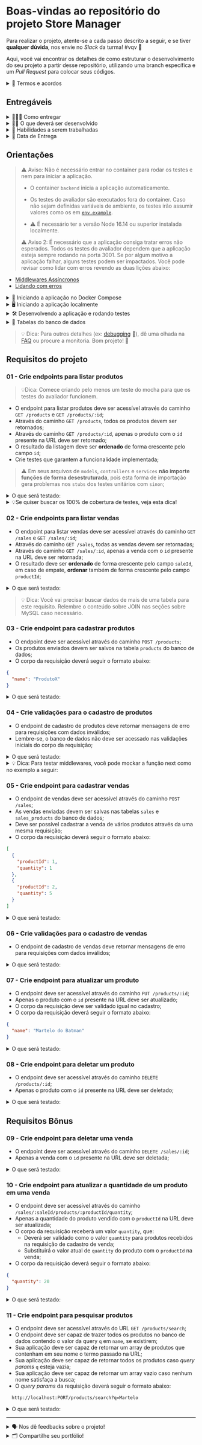 # Boas-vindas ao repositório do projeto Store Manager

Para realizar o projeto, atente-se a cada passo descrito a seguir, e se tiver **qualquer dúvida**, nos envie no _Slack_ da turma! #vqv 🚀

Aqui, você vai encontrar os detalhes de como estruturar o desenvolvimento do seu projeto a partir desse repositório, utilizando uma branch específica e um _Pull Request_ para colocar seus códigos.

<details>
<summary>📃 Termos e acordos</summary>

- Ao iniciar este projeto, você concorda com as diretrizes do [Código de Conduta e do Manual da Pessoa Estudante da Trybe](https://app.betrybe.com/learn/student-manual/codigo-de-conduta-da-pessoa-estudante).

</details>

## Entregáveis

<details>
<summary>🤷🏽‍♀️ Como entregar</summary>

- Para entregar o seu projeto você deverá criar um _Pull Request_ neste repositório.

- Lembre-se que você pode consultar nosso conteúdo sobre [Git & GitHub](https://app.betrybe.com/learn/course/5e938f69-6e32-43b3-9685-c936530fd326/module/fc998c60-386e-46bc-83ca-4269beb17e17/section/fe827a71-3222-4b4d-a66f-ed98e09961af/day/35e03d5e-6341-4a8c-84d1-b4308b2887ef/lesson/573db55d-f451-455d-bdb5-66545668f436) e nosso [Blog - Git & GitHub](https://blog.betrybe.com/tecnologia/git-e-github/) sempre que precisar!

</details>
  
<details>
<summary>🧑‍💻 O que deverá ser desenvolvido</summary>

- Você vai desenvolver uma API RESTful utilizando a arquitetura em camadas!

- A API a ser construída é um sistema de gerenciamento de vendas em que será possível criar, visualizar, deletar e atualizar produtos e vendas. Você deverá utilizar o banco de dados MySQL para a gestão de dados.

- Você também irá desenvolver testes para garantir as funcionalidade das implementações, uma habilidade essencial para a pessoa desenvolvedora.

</details>
  
<details>
  <summary>📝 Habilidades a serem trabalhadas </summary>

Neste projeto, verificamos se você é capaz de:

- Interagir com um banco de dados relacional MySQL;
- Implementar uma API utilizando arquitetura em camadas;
- Criar validações para os dados recebidos pela API;
- Escrever testes para APIs para garantir a implementação dos endpoints;

</details>

<details>
<summary>📆 Data de Entrega</summary>

- Este projeto é individual

- Serão `X` dias de projeto

- Data de entrega para avaliação regular do projeto: `DD/MM/YYYY 14:00h`

</details>

## Orientações

> ⚠️ Aviso: Não é necessário entrar no container para rodar os testes e nem para iniciar a aplicação.
>
> - O container `backend` inicia a aplicação automaticamente.
>
> - Os testes do avaliador são executados fora do container. Caso não sejam definidas variáveis de ambiente, os testes irão assumir valores como os em [`env.example`](./env.example).
>
> - ⚠️ É necessário ter a versão Node 16.14 ou superior instalada localmente.
>
> ⚠️ Aviso 2: É necessário que a aplicação consiga tratar erros não esperados. Todos os testes do avaliador dependem que a aplicação esteja sempre rodando na porta 3001. Se por algum motivo a aplicação falhar, alguns testes podem ser impactados. Você pode revisar como lidar com erros revendo as duas lições abaixo:

- [Middlewares Assíncronos](https://app.betrybe.com/learn/course/5e938f69-6e32-43b3-9685-c936530fd326/module/94d0e996-1827-4fbc-bc24-c99fb592925b/section/2ed87e4f-9049-4314-8091-8f71b1925cf6/day/27d3ea73-4725-48c0-b38c-8acc4dc4d40a/lesson/7c6ef235-b4b5-41d3-85c4-54b53169c15f)
- [Lidando com erros](https://app.betrybe.com/learn/course/5e938f69-6e32-43b3-9685-c936530fd326/module/94d0e996-1827-4fbc-bc24-c99fb592925b/section/2ed87e4f-9049-4314-8091-8f71b1925cf6/day/27d3ea73-4725-48c0-b38c-8acc4dc4d40a/lesson/8637f4e5-9ea6-4bdb-8fad-0e10384f26d9)

<details>
<summary>🐳 Iniciando a aplicação no Docker Compose</summary>

```bash
# Instale as dependências
npm install

# Inicie os containers do compose `backend` e `db`
# A aplicação estará disponível em `http://localhost:3001` em modo de desenvolvimento
docker-compose up -d

# É possível ver os logs da aplicação com `docker logs -n 10 -f <nome-do-container>`
docker logs -n 10 -f store_manager
```

</details>

<details>
<summary>🖥️ Iniciando a aplicação localmente</summary>

> ⚠️ Atenção: Ao rodar localmente, a aplicação deverá receber variáveis de ambiente como exemplificado em [`env.example`](./env.example) para poder se comunicar com o serviço de banco de dados.

```bash
# Instale as dependências
npm install

# Inicie apenas o serviço `db` no compose
docker-compose up -d db

# Inicie a aplicação em modo de desenvolvimento
npm run dev:local
```

</details>

<details>
<summary>🛠 Desenvolvendo a aplicação e rodando testes</summary>

Passos básicos para o desenvolvimento:

- Antes de rodar os testes do avaliador, garanta que a aplicação esteja executando;
- Desenvolva a aplicação dentro do diretório `backend/src`;
- Desenvolva os testes dentro do diretório `backend/tests`;
    - Os arquivos de testes devem terminar com o sufixo `.test.js`.

Segue um resumo dos comandos relacionados aos testes:

> ⚠️ Atenção ⚠️
>
> - Os testes do avaliador são executados fora do container na raiz do projeto.
> - Os testes do avaliador só iniciam quando todos os testes do mocha estão passando.

```bash
#### Comandos dos testes do avaliador
npm run lint     # roda a verificação do linter
npm test         # roda todos os testes no terminal ou
REQ=01 npm test  # rodando apenas o teste do requisito 01 pelo terminal ou
npm run cy:open  # abre a interface gráfica do Cypress para rodar os testes

#### Comandos dos testes com mocha
npm run test:mocha     # roda os testes do mocha
npm run test:coverage  # roda os testes e mostra a cobertura geral
npm run test:mutation  # roda os testes e mostra a cobertura de mutações
```

</details>
<details>
<summary>🎲 Tabelas do banco de dados</summary>

|Diagrama de Entidade-Relacionamento|
|:--:|
|![DER](./public/erStoreManager.png)|

|Tabela|Formato|Notas|
|---|---|---|
|`products`|![Tabela Produtos](./public/tableproducts.png)|O `id` é gerado automaticamente|
|`sales`|![Tabela Vendas](./public/tablesales.png)|O `id` e `date` são gerados automaticamente|
|`sales_products`|![Tabela Vendas-Produtos](./public/tablesalesproducts.png)|Os registros nessa tabela são removidos automaticamente em caso de remoção do produto ou da venda relacionados (`ON DELETE CASCADE`)|

- Os scripts para criar e popular o banco de dados podem ser vistos no diretório [`sql`](./sql);

</details>

> 💡 Dica: Para outros detalhes (ex: [debugging](./FAQ.md#debugging) 🐞), dê uma olhada na [FAQ](./FAQ.md) ou procure a monitoria. Bom&nbsp;projeto!&nbsp;🚀

## Requisitos do projeto

### 01 - Crie endpoints para listar produtos

> 💡Dica: Comece criando pelo menos um teste do mocha para que os testes do avaliador funcionem.

- O endpoint para listar produtos deve ser acessível através do caminho `GET /products` e `GET /products/:id`;
- Através do caminho `GET /products`, todos os produtos devem ser retornados;
- Através do caminho `GET /products/:id`, apenas o produto com o `id` presente na URL deve ser retornado;
- O resultado da listagem deve ser **ordenado** de forma crescente pelo campo `id`;
- Crie testes que garantem a funcionalidade implementada;

> :warning: Em seus arquivos de `models`, `controllers` e `services` **não importe funções de forma desestruturada**, pois esta forma de importação gera problemas nos `stubs` dos testes unitários com `sinon`;

<details>
<summary>O que será testado:</summary>

- **Será validado que é possível listar todos os produtos**

  Ao fazer uma requisição para `GET /products`, o resultado retornado deverá ser conforme exibido abaixo, com um status http `200`:

  ```json
  [
    {
      "id": 1,
      "name": "Martelo de Thor"
    },
    {
      "id": 2,
      "name": "Traje de encolhimento"
    }
    /* ... */
  ]
  ```

- **Será validado que não é possível listar um produto que não existe**

  Ao fazer uma requisição para `GET /products/:id`, se não existir um produto com o `id` presente na URL, o resultado retornado deverá ser conforme exibido abaixo, com um status http `404`:

  ```json
  { "message": "Product not found" }
  ```

- **Será validado que é possível listar um produto específico com sucesso**

  Ao fazer uma requisição para `GET /products/:id`, caso exista um produto com o `id` presente na URL, o resultado retornado deverá ser conforme exibido abaixo, com um status http `200`:

  ```json
  {
    "id": 1,
    "name": "Martelo de Thor"
  }
  ```

- **Será validado que os testes estão cobrindo:**
  
    - Pelo menos 30% das linhas e possíveis mutações em código
    - Pelo menos 6 funções do código

</details>

<details>
<summary>💡Se quiser buscar os 100% de cobertura de testes, veja esta dica!</summary>

Se quiser incluir as rotas na sua cobertura de testes, lembre-se que testes unitários testam funções - e o _router_ só faz chamadas, ele não implementa nenhuma função. O teste mais adequado para ele é de integração - fique à vontade para fazê-los para complementar seus testes unitários!

</details>

### 02 - Crie endpoints para listar vendas

- O endpoint para listar vendas deve ser acessível através do caminho `GET /sales` e `GET /sales/:id`;
- Através do caminho `GET /sales`, todas as vendas devem ser retornadas;
- Através do caminho `GET /sales/:id`, apenas a venda com o `id` presente na URL deve ser retornada;
- O resultado deve ser **ordenado** de forma crescente pelo campo `saleId`, em caso de empate, **ordenar** também de forma crescente pelo campo `productId`;

<details>
<summary>O que será testado:</summary>

- **Será validado que é possível listar todas as vendas**

  Ao fazer uma requisição para `GET /sales`, o resultado retornado deverá ser conforme exibido abaixo, com um status http `200`:

  ```json
  [
    {
      "saleId": 1,
      "date": "2021-09-09T04:54:29.000Z",
      "productId": 1,
      "quantity": 2
    },
    {
      "saleId": 1,
      "date": "2021-09-09T04:54:54.000Z",
      "productId": 2,
      "quantity": 2
    }

    /* ... */
  ]
  ```

- **Será validado que não é possível listar uma venda que não existe**

  Ao fazer uma requisição para `GET /sales/:id`, se não existir uma venda com o `id` presente na URL, o resultado retornado deverá ser conforme exibido abaixo, com um status http `404`:

  ```json
  { "message": "Sale not found" }
  ```

- **Será validado que é possível listar uma venda específica com sucesso**

  Ao fazer uma requisição para `GET /sales/:id`, caso exista uma venda com o `id` presente na URL, o resultado retornado deverá ser conforme exibido abaixo, com um status http `200`:

  ```json
  [
    {
      "date": "2021-09-09T04:54:29.000Z",
      "productId": 1,
      "quantity": 2
    },
    {
      "date": "2021-09-09T04:54:54.000Z",
      "productId": 2,
      "quantity": 2
    }

    /* ... */
  ]
  ```

- **Será validado que os testes estão cobrindo:**
  
    - Pelo menos 30% das linhas e possíveis mutações em código
    - Pelo menos 12 funções do código

</details>

> 💡 Dica: Você vai precisar buscar dados de mais de uma tabela para este requisito. Relembre o conteúdo sobre JOIN nas seções sobre MySQL caso necessário.

### 03 - Crie endpoint para cadastrar produtos

- O endpoint deve ser acessível através do caminho `POST /products`;
- Os produtos enviados devem ser salvos na tabela `products` do banco de dados;
- O corpo da requisição deverá seguir o formato abaixo:

```json
{
  "name": "ProdutoX"
}
```

<details>
<summary>O que será testado:</summary>

- **Será validado que é possível cadastrar um produto com sucesso**

  Ao fazer uma requisição válida para `POST /products`, o resultado retornado deverá ser conforme exibido abaixo, com um status http `201`:

  ```json
  {
    "id": 4,
    "name": "ProdutoX"
  }
  ```

- **Será validado que os testes estão cobrindo:**
  
    - Pelo menos 30% das linhas e possíveis mutações em código
    - Pelo menos 15 funções do código

</details>

### 04 - Crie validações para o cadastro de produtos

- O endpoint de cadastro de produtos deve retornar mensagens de erro para requisições com dados inválidos;
- Lembre-se, o banco de dados não deve ser acessado nas validações iniciais do corpo da requisição;

<details>
<summary>O que será testado:</summary>

- **Será validado que não é possível cadastrar um produto sem o campo `name`**

  Se a requisição para `POST /products` não tiver o campo `name`, o resultado retornado deverá ser conforme exibido abaixo, com um status http `400` :

  ```json
  { "message": "\"name\" is required" }
  ```

- **Será validado que não é possível cadastrar um produto com o campo `name` menor que 5 caracteres**

  Se a requisição para `POST /products` não tiver `name` com pelo menos 5 caracteres, o resultado retornado deverá ser conforme exibido abaixo, com um status http `422`

  ```json
  { "message": "\"name\" length must be at least 5 characters long" }
  ```

- **Será validado que os testes estão cobrindo:**
  
    - Pelo menos 40% das linhas e possíveis mutações em código
    - Pelo menos 15 funções do código

</details>

<details>
<summary>💡 Dica: Para testar middlewares, você pode mockar a função next como no exemplo a seguir:</summary>

```js
// ...
const next = sinon.stub().returns(); // crie um stub
>
myMiddlewares.validateMiddleware(req, res, next); // passe o `next` para o middleware junto com o `req` e `res`
>
expect(next).to.have.been.calledWith(); // verifica se o `next` foi chamado pelo middleware
// ...
```

</details>

### 05 - Crie endpoint para cadastrar vendas

- O endpoint de vendas deve ser acessível através do caminho `POST /sales`;
- As vendas enviadas devem ser salvas nas tabelas `sales` e `sales_products` do banco de dados;
- Deve ser possível cadastrar a venda de vários produtos através da uma mesma requisição;
- O corpo da requisição deverá seguir o formato abaixo:

```json
[
  {
    "productId": 1,
    "quantity": 1
  },
  {
    "productId": 2,
    "quantity": 5
  }
]
```

<details>
<summary>O que será testado:</summary>

- **Será validado que é possível cadastrar uma venda com sucesso**

  Ao fazer uma requisição válida para `POST /sales`, o resultado retornado deverá ser conforme exibido abaixo, com um status http `201`:

  ```json
  {
    "id": 3,
    "itemsSold": [
      {
        "productId": 1,
        "quantity": 1
      },
      {
        "productId": 2,
        "quantity": 5
      }
    ]
  }
  ```

- **Será validado que os testes estão cobrindo:**
  
    - Pelo menos 40% das linhas e possíveis mutações em código
    - Pelo menos 18 funções do código

</details>

### 06 - Crie validações para o cadastro de vendas

- O endpoint de cadastro de vendas deve retornar mensagens de erro para requisições com dados inválidos;

<details>
<summary>O que será testado:</summary>

- **Será validado que não é possível cadastrar uma venda sem o campo `productId`**

  Se algum dos itens da requisição para `POST /sales` não tiver o campo `productId`, o resultado retornado deverá ser conforme exibido abaixo, com um status http `400`:

  ```json
  { "message": "\"productId\" is required" }
  ```

- **Será validado que não é possível cadastrar uma venda sem o campo `quantity`**

  Se algum dos itens da requisição para `POST /sales` não tiver o campo `quantity`, o resultado retornado deverá ser conforme exibido abaixo, com um status http `400` :

  ```json
  { "message": "\"quantity\" is required" }
  ```

- **Será validado que não é possível cadastrar uma venda com o campo `quantity` menor ou igual a 0 (Zero)**

  Se a requisição para `POST /sales` tiver algum item em que o campo `quantity` seja menor ou igual a zero, o resultado retornado deverá ser conforme exibido abaixo, com um status http `422`

  ```json
  { "message": "\"quantity\" must be greater than or equal to 1" }
  ```

- **Será validado que não é possível cadastrar uma venda com o campo `productId` inexistente, em uma requisição com um único item**

  Se o campo `productId` do item da requisição para `POST /sales` não existir no banco de dados, o resultado retornado deverá ser conforme exibido abaixo, com um status http `404`

  ```json
  { "message": "Product not found" }
  ```

- **Será validado que não é possível cadastrar uma venda com o campo `productId` inexistente, em uma requisição com vários items**

  Se a requisição para `POST /sales` tiver algum item cujo campo `productId` não existe no banco de dados, o resultado retornado deverá ser conforme exibido abaixo, com um status http `404`

  ```json
  { "message": "Product not found" }
  ```

- **Será validado que os testes estão cobrindo:**
  
    - Pelo menos 50% das linhas e possíveis mutações em código
    - Pelo menos 18 funções do código

</details>

### 07 - Crie endpoint para atualizar um produto

- O endpoint deve ser acessível através do caminho `PUT /products/:id`;
- Apenas o produto com o `id` presente na URL deve ser atualizado;
- O corpo da requisição deve ser validado igual no cadastro;
- O corpo da requisição deverá seguir o formato abaixo:

```json
{
  "name": "Martelo do Batman"
}
```

<details>
<summary>O que será testado:</summary>

- **Será validado que não é possível alterar um produto sem o campo `name`**

  Se a requisição para `PUT /products/:id` não tiver o campo `name`, o resultado retornado deverá ser conforme exibido abaixo, com um status http `400` :

  ```json
  { "message": "\"name\" is required" }
  ```

- **Será validado que não é possível alterar um produto com o campo `name` menor que 5 caracteres**

  Se a requisição para `PUT /products/:id` não tiver `name` com pelo menos 5 caracteres, o resultado retornado deverá ser conforme exibido abaixo, com um status http `422`

  ```json
  { "message": "\"name\" length must be at least 5 characters long" }
  ```

- **Será validado que não é possível alterar um produto que não existe**
  
  Se a requisição para `PUT /products/:id` informar o `id` de um produto inexistente, o resultado retornado deverá ser conforme exibido abaixo, com um status http `404`:

    ```json
      { "message": "Product not found" }
    ```

- **Será validado que é possível alterar um produto com sucesso**

  Ao fazer uma requisição válida para `PUT /products/:id`, o resultado retornado deverá ser conforme exibido abaixo, com um status http`200`:

  ```json
  {
    "id": 1,
    "name": "Martelo do Batman"
  }
  ```

  Também será verificado que o produto foi alterado corretamente no banco de dados.

- **Será validado que os testes estão cobrindo:**
  
    - Pelo menos 50% das linhas e possíveis mutações em código
    - Pelo menos 21 funções do código

</details>

### 08 - Crie endpoint para deletar um produto

- O endpoint deve ser acessível através do caminho `DELETE /products/:id`;
- Apenas o produto com o `id` presente na URL deve ser deletado;

<details>
<summary>O que será testado:</summary>

- **Será validado que não é possível deletar um produto que não existe**

  Se a requisição para `DELETE /products/:id` informar o `id` de um produto inexistente, o resultado retornado deverá ser conforme exibido abaixo, com um status http `404`:

  ```json
    { "message": "Product not found" }
  ```

- **Será validado que é possível deletar um produto com sucesso**

  Ao fazer uma requisição válida para `DELETE /products/:id`, não deve ser retornada nenhuma resposta, apenas um status http `204`;

  Também será verificado que o produto foi removido corretamente no banco de dados.

- **Será validado que os testes estão cobrindo:**
  
    - Pelo menos 60% das linhas e possíveis mutações em código
    - Pelo menos 24 funções do código

</details>

## Requisitos Bônus

### 09 - Crie endpoint para deletar uma venda

- O endpoint deve ser acessível através do caminho `DELETE /sales/:id`;
- Apenas a venda com o `id` presente na URL deve ser deletada;

<details>
<summary>O que será testado:</summary>

- **Será validado que não é possível deletar uma venda que não existe**
  
  Se a requisição para `DELETE /sales/:id` informar o `id` de uma venda inexistente, o resultado retornado deverá ser conforme exibido abaixo, com um status http `404`:

  ```json
    { "message": "Sale not found" }
  ```

- **Será validado que é possível deletar uma venda com sucesso**

  Ao fazer uma requisição válida para `DELETE /sales/:id`, não deve ser retornada nenhuma resposta, apenas um status http `204`;

  Também será verificado que a venda foi removida corretamente no banco de dados.

- **Será validado que os testes estão cobrindo:**
  
    - Pelo menos 70% das linhas e possíveis mutações em código
    - Pelo menos 27 funções do código

</details>

### 10 - Crie endpoint para atualizar a quantidade de um produto em uma venda

- O endpoint deve ser acessível através do caminho `/sales/:saleId/products/:productId/quantity`;
- Apenas a quantidade do produto vendido com o `productId` na URL deve ser atualizada;
- O corpo da requisição receberá um valor `quantity`, que:
    - Deverá ser validado como o valor `quantity` para produtos recebidos na requisição de cadastro de venda;
    - Substituirá o valor atual de `quantity` do produto com o `productId` na venda;
- O corpo da requisição deverá seguir o formato abaixo:

```json
{
  "quantity": 20
}
```

<details>
<summary>O que será testado:</summary>

- **Será validado que não é possível realizar alterações em uma venda sem o campo `quantity`**

  Se a requisição para `PUT /sales/:saleId/products/:productId/quantity` não tiver o campo `quantity`, o resultado retornado deverá ser conforme exibido abaixo, com um status http `400`:

  ```json
  { "message": "\"quantity\" is required" }
  ```

- **Será validado que não é possível realizar alterações em uma venda com o campo `quantity` menor ou igual a 0 (Zero)**

  Se a requisição para `PUT /sales/:saleId/products/:productId/quantity` tiver o campo `quantity` menor que zero, o resultado retornado deverá ser conforme exibido abaixo, com um status http `422`:

  ```json
  { "message": "\"quantity\" must be greater than or equal to 1" }
  ```

- **Será validado que não é possível realizar alterações em uma venda com `productId` inexistente**

  Se a requisição para `PUT /sales/:saleId/products/:productId/quantity` tiver o campo `productId` com um valor não existente no banco, o resultado retornado deverá ser conforme exibido abaixo, com um status http `404`:

  ```json
  { "message": "Product not found in sale" }
  ```

- **Será validado que não é possível alterar uma venda que não existe**

  Se a requisição para `PUT /sales/:saleId/products/:productId/quantity` informar o `saleId` de uma venda inexistente, o resultado retornado deverá ser conforme exibido abaixo, com um status http `404`:

  ```json
    { "message": "Sale not found" }
  ```

- **Será validado que é possível alterar a quantidade de um produto de uma venda com sucesso**

  Ao fazer uma requisição válida para `PUT /sales/:saleId/products/:productId/quantity`, o produto atualizado deverá ser retornado conforme exibido abaixo, com um status http `200`:

  ```json
  {
    "date": "2023-05-06T03:14:28.000Z",
    "productId": 2,
    "quantity": 20,
    "saleId": 1
  }
  ```

  Também será verificado que a quantidade do produto foi alterada corretamente no banco de dados.

- **Será validado que os testes estão cobrindo:**
  
    - Pelo menos 50% das linhas e possíveis mutações em código
    - Pelo menos 21 funções do código

</details>

### 11 - Crie endpoint para pesquisar produtos

- O endpoint deve ser acessível através do URL `GET /products/search`;
- O endpoint deve ser capaz de trazer todos os produtos no banco de dados contendo o valor da query `q` em `name`, se existirem;
- Sua aplicação deve ser capaz de retornar um array de produtos que contenham em seu nome o termo passado na URL;
- Sua aplicação deve ser capaz de retornar todos os produtos caso _query params_ `q` esteja vazia;
- Sua aplicação deve ser capaz de retornar um array vazio caso nenhum nome satisfaça a busca;
- O _query params_ da requisição deverá seguir o formato abaixo:

```text
  http://localhost:PORT/products/search?q=Martelo
```

<details>
<summary>O que será testado:</summary>

- **Será validado que é possível buscar um produto pelo `name`**

  Se a requisição para `GET /products/search` for feita com um _query params_ `q` cujo valor exista no atributo `name` de algum produto, o resultado retornado deverá ser conforme exibido abaixo, com um status http `200`:

  ```json
  // GET /products/search?q=Martelo

  [
    {
      "id": 1,
      "name": "Martelo de Thor"
    }
  ]
  ```

- **Será validado que é possível buscar todos os produtos quando passa a busca vazia**

  Se a requisição para `GET /products/search` foi feita com um _query params_ `q` vazio, o resultado retornado deverá ser conforme exibido abaixo, com um status http `200`:

  ```json
  // GET /products/search?q=

  [
    {
      "id": 1,
      "name": "Martelo de Thor",
    },
    {
      "id": 2,
      "name": "Traje de encolhimento",
    }
    /* ... */
  ]
  ```

- **Será validado que a busca retorna um array vazio quando não há produtos correspondentes**

  Se a requisição para `GET /products/search` for feita com um _query params_ `q` cujo valor não exista no atributo `name` de nenhum produto, o resultado retornado deverá ser um array vazio, com um status http `200`:

  ```json
  // GET /products/search?q=ProdutoInexistente

  []
  ```
  
- **Será validado que os testes estão cobrindo:**
  
    - Pelo menos 70% das linhas e possíveis mutações em código
    - Pelo menos 33 funções do código

</details>

---

<details>
<summary>🗣 Nos dê feedbacks sobre o projeto!</summary>

Ao finalizar e submeter o projeto, não se esqueça de avaliar sua experiência preenchendo o formulário.
**Leva menos de 3 minutos!**

[Formulário de avaliação do projeto](https://be-trybe.typeform.com/to/ZTeR4IbH)

</details>
  
<details>
<summary>🗂 Compartilhe seu portfólio!</summary>

Você sabia que o LinkedIn é a principal rede social profissional e compartilhar o seu aprendizado lá é muito importante para quem deseja construir uma carreira de sucesso? Compartilhe esse projeto no seu LinkedIn, marque o perfil da Trybe (@trybe) e mostre para a sua rede toda a sua evolução.

</details>
